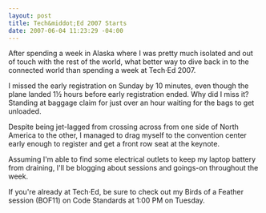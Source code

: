 ```yaml
---
layout: post
title: Tech&middot;Ed 2007 Starts
date: 2007-06-04 11:23:29 -04:00
---
```


After spending a week in Alaska where I was pretty much isolated and out of touch with the rest of the world, what better way to dive back in to the connected world than spending a week at Tech·Ed 2007.

I missed the early registration on Sunday by 10 minutes, even though the plane landed 1½ hours before early registration ended. Why did I miss it? Standing at baggage claim for just over an hour waiting for the bags to get unloaded.

Despite being jet-lagged from crossing across from one side of North America to the other, I managed to drag myself to the convention center early enough to register and get a front row seat at the keynote.

Assuming I'm able to find some electrical outlets to keep my laptop battery from draining, I'll be blogging about sessions and goings-on throughout the week.

If you're already at Tech·Ed, be sure to check out my Birds of a Feather session (BOF11) on Code Standards at 1:00 PM on Tuesday.
